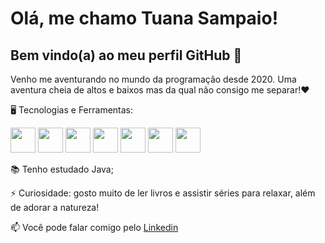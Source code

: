 # Olá, me chamo Tuana Sampaio! 
## Bem vindo(a) ao meu perfil GitHub 👋

Venho me aventurando no mundo da programação desde 2020. Uma aventura cheia de altos e baixos mas da qual não consigo me separar!❤

🖥️ Tecnologias e Ferramentas:
                    
 
<img src="https://cdn.jsdelivr.net/gh/devicons/devicon/icons/html5/html5-original.svg" width="40" height="40" /> <img src="https://cdn.jsdelivr.net/gh/devicons/devicon/icons/css3/css3-original.svg" width="40" height="40" /> <img src="https://cdn.jsdelivr.net/gh/devicons/devicon/icons/javascript/javascript-original.svg" width="40" height="40" /> <img src="https://cdn.jsdelivr.net/gh/devicons/devicon/icons/git/git-original.svg" width="40" height="40" /> <img src="https://cdn.jsdelivr.net/gh/devicons/devicon/icons/github/github-original.svg" width="40" height="40" /> <img src="https://cdn.jsdelivr.net/gh/devicons/devicon/icons/mysql/mysql-original.svg" width="40" height="40" /> <img src="https://cdn.jsdelivr.net/gh/devicons/devicon/icons/mongodb/mongodb-original.svg" width="40" height="40" />
          
📚 Tenho estudado Java;

⚡ Curiosidade: gosto muito de ler livros e assistir séries para relaxar, além de adorar a natureza!

📫 Você pode falar comigo pelo <a href="https://www.linkedin.com/in/tuana-sampaio/" rel="nofollow">Linkedin</a> 
